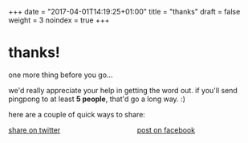 +++
date = "2017-04-01T14:19:25+01:00"
title = "thanks"
draft = false
weight = 3
noindex = true
+++

# thanks!

one more thing before you go...

we'd really appreciate your help in getting the word out. if you'll send pingpong to at least **5 people**, that'd go a long way. :)

here are a couple of quick ways to share:

<div class="columns">
  <div class="column is-narrow">
    <a class="has-text-info" href="http://twitter.com/home?status=Looking forward to using pingpong, the messaging app for productive teams. Get early access here: https://usepingpong.com @usepingpong" target="_blank">share on twitter</a>
  </div>
  <div class="column is-narrow">
    <a href="https://www.facebook.com/sharer/sharer.php?u=https%3A%2F%2Fusepingpong.com&t=Looking forward to using pingpong, the messaging app for productive teams. Get early access here: https://usepingpong.com"
   onclick="javascript:window.open(this.href, '', 'menubar=no,toolbar=no,resizable=yes,scrollbars=yes,height=300,width=600');return false;"
   target="_blank" title="post on facebook">post on facebook
    </a>
  </div>
</div>
